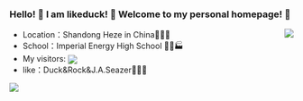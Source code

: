 ### Hello! 👋 I am likeduck! 👋 Welcome to my personal homepage! 👋

<img align=right src="https://github-readme-stats.vercel.app/api/top-langs/?username=likeduck&theme=light&layout=compact&hide_title=true" /> </div>

- Location：Shandong Heze in China🏰💒⛪
- School：Imperial Energy High School 🏪🏫🏭
- My visitors: <img align=center src="https://visitor-badge.glitch.me/badge?username=likeduck&page_id=page.id&left_color=green&right_color=red" />
- like：Duck&Rock&J.A.Seazer🏤🏥🏦

<img align=left src="https://github-readme-stats.vercel.app/api?username=likeduck&show_icons=true&icon_color=CE1D2D&text_color=718096&theme=light&count_private=true" />

